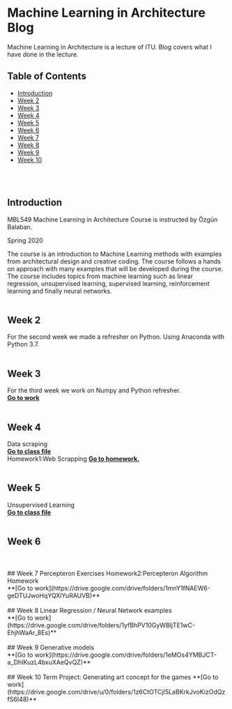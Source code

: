 # Machine Learning in Architecture Blog
 Machine Learning in Architecture is a lecture of ITU. 
 Blog covers what I have done in the lecture.

 
## Table of Contents

* [Introduction](#introduction)  
* [Week 2](#week-2) 
* [Week 3](#week-3) 
* [Week 4](#week-4) 
* [Week 5](#week-5) 
* [Week 6](#week-6) 
* [Week 7](#week-7) 
* [Week 8](#week-8) 
* [Week 9](#week-9) 
* [Week 10](#week-10) 
<br/>
<br/> 

## Introduction  
MBL549 Machine Learning in Architecture Course is instructed by Özgün Balaban.

Spring 2020

The course is an introduction to Machine Learning methods with examples from architectural design and creative coding. The course follows a hands on approach with many examples that will be developed during the course. The course includes topics from machine learning such as linear regression, unsupervised learning, supervised learning, reinforcement learning and finally neural networks.
<br/>
<br/>  

## Week 2
For the second week we made a refresher on Python. Using Anaconda with Python 3.7.
<br/>
<br/>  

## Week 3
For the third week we work on Numpy and Python refresher.
<br/>
**[Go to work](https://github.com/izeltan/week3)** 
<br/>
<br/>  
## Week 4
Data scraping 
<br/>
**[Go to class file](https://github.com/ITU-MBL-ML/week4)**
<br/>
Homework1:Web Scrapping
**[Go to homework.](https://github.com/izeltan/HW1forWEEK5)**
<br/>
<br/> 
## Week 5
Unsupervised Learning
<br/>
**[Go to class file](https://github.com/ITU-MBL-ML/week-5)**
  <br/>
<br/>
## Week 6

<br/>
<br/>
## Week 7
Percepteron Exercises
Homework2:Percepteron Algorithm Homework
<br/>
**[Go to work](https://drive.google.com/drive/folders/1mnY1fNAEW6-geDTUJwoHqYQXlYuRAUVB)** 
<br/>
<br/>
## Week 8
Linear Regression / Neural Network examples
<br/>
**[Go to work](https://drive.google.com/drive/folders/1yfBhPV10GyWBljTE1wC-EhjhWaAr_8Es)** 
<br/>
<br/>
## Week 9
Generative models 
<br/>
**[Go to work](https://drive.google.com/drive/folders/1eMOs4YMBJCT-a_DhIKuzL4bxuXAeQvQZ)** 
<br/>
<br/>
## Week 10
Term Project: Generating art concept for the games
**[Go to work](https://drive.google.com/drive/u/0/folders/1z6CtOTCjI5LaBKrkJvoKizOdQzfS6I48)** 
<br/>
<br/>


